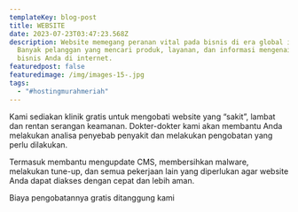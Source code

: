 ```yaml
---
templateKey: blog-post
title: WEBSITE
date: 2023-07-23T03:47:23.568Z
description: Website memegang peranan vital pada bisnis di era global ini.
  Banyak pelanggan yang mencari produk, layanan, dan informasi mengenai bidang
  bisnis Anda di internet.
featuredpost: false
featuredimage: /img/images-15-.jpg
tags:
  - "#hostingmurahmeriah"
---
```



Kami sediakan klinik gratis untuk mengobati website yang “sakit”, lambat dan rentan serangan keamanan. Dokter-dokter kami akan membantu Anda melakukan analisa penyebab penyakit dan melakukan pengobatan yang perlu dilakukan.

Termasuk membantu mengupdate CMS, membersihkan malware, melakukan tune-up, dan semua pekerjaan lain yang diperlukan agar website Anda dapat diakses dengan cepat dan lebih aman.

Biaya pengobatannya gratis ditanggung kami